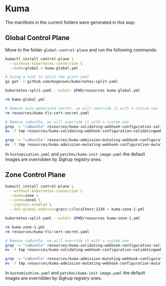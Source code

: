 # Kuma

The manifests in the current folders were generated in this way:

## Global Control Plane

Move to the folder `global-control-plane` and run the following commands:

```bash
kumactl install control-plane \
  --without-kubernetes-connection \
  --mode=global > kuma-global.yml

# Using a tool to split the giant yaml
go get -v github.com/mogensen/kubernetes-split-yaml

kubernetes-split-yaml --outdir $PWD/resources kuma-global.yml

rm kuma-global.yml

# Remove auto-generated secret, we will override it with a custom one
rm resources/kuma-tls-cert-secret.yaml

# Remove caBundle, we will override it with a custom one
grep -v "caBundle" resources/kuma-validating-webhook-configuration-validatingwebhookconfiguration.yaml > tmp
mv -f tmp resources/kuma-validating-webhook-configuration-validatingwebhookconfiguration.yaml

grep -v "caBundle" resources/kuma-admission-mutating-webhook-configuration-mutatingwebhookconfiguration.yaml > tmp
mv -f tmp resources/kuma-admission-mutating-webhook-configuration-mutatingwebhookconfiguration.yaml
```

In `kustomization.yaml` and `patches/kuma-init-image.yaml` the default images are overridden by Sighup registry ones.

## Zone Control Plane

```bash
kumactl install control-plane \
  --without-kubernetes-connection \
  --mode=zone \
  --zone=zone1 \
  --ingress-enabled \
  --kds-global-address=grpcs://localhost:1234 > kuma-zone-1.yml

kubernetes-split-yaml --outdir $PWD/resources kuma-zone-1.yml

rm kuma-zone-1.yml
rm resources/kuma-tls-cert-secret.yaml

# Remove caBundle, we will override it with a custom one
grep -v "caBundle" resources/kuma-validating-webhook-configuration-validatingwebhookconfiguration.yaml > tmp
mv -f tmp resources/kuma-validating-webhook-configuration-validatingwebhookconfiguration.yaml

grep -v "caBundle" resources/kuma-admission-mutating-webhook-configuration-mutatingwebhookconfiguration.yaml > tmp
mv -f tmp resources/kuma-admission-mutating-webhook-configuration-mutatingwebhookconfiguration.yaml
```

In `kustomization.yaml` and `patches/kuma-init-image.yaml` the default images are overridden by Sighup registry ones.